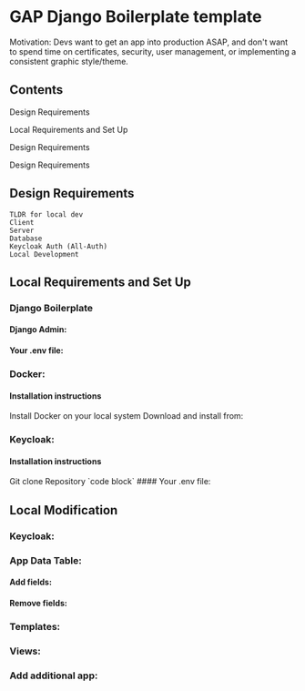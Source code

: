 <h1>GAP Django Boilerplate template</h1>
Motivation: Devs want to get an app into production ASAP, and don't want to spend time on certificates, security, user management, or implementing a consistent graphic style/theme.

<h2>Contents</h2>
<a id="Design Requirements">Design Requirements</a>

<a id="Local Requirements and Set Up">Local Requirements and Set Up</a>

<a id="Design Requirements">Design Requirements</a>

<a id="Design Requirements">Design Requirements</a>


<h2>Design Requirements</h2>
    
    TLDR for local dev
    Client
    Server
    Database
    Keycloak Auth (All-Auth)
    Local Development


<h2>Local Requirements and Set Up</h2>

<h3>Django Boilerplate</h3>

<h4> Django Admin:</h4>
<h4> Your .env file:</h4>

### Docker:

<h4>Installation instructions</h4>
Install Docker on your local system
Download and install from: 

### Keycloak:

<h4>Installation instructions</h4>
Git clone Repository 
`code block`
#### Your .env file:

## Local Modification

### Keycloak:

### App Data Table:

#### Add fields:

#### Remove fields:

### Templates:

### Views:

### Add additional app:

